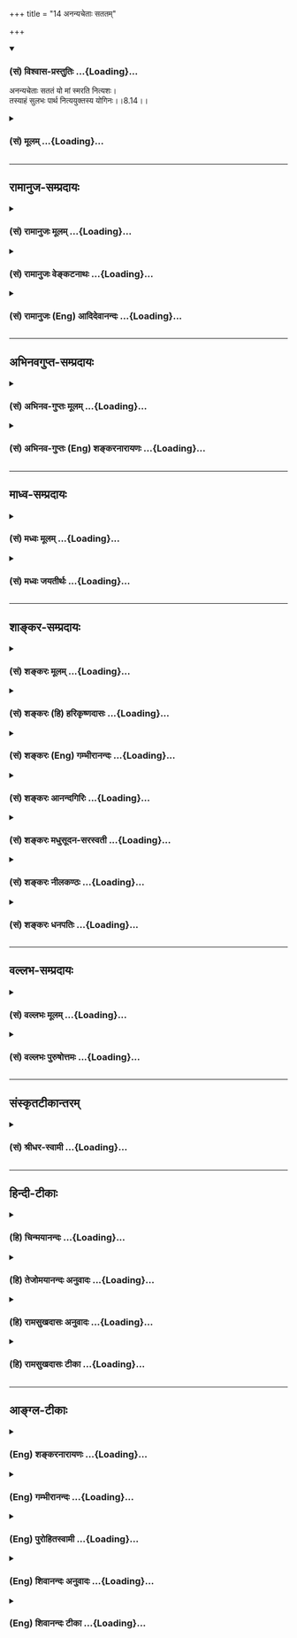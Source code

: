 +++
title = "14 अनन्यचेताः सततम्"

+++
<div class="js_include" newlevelforh1="3" title="(सं) विश्वास-प्रस्तुतिः" unfilled url="/purANam/mahAbhAratam/06-bhIShma-parva/02-bhagavad-gItA-parva/saMskRtam/vishvAsa-prastutiH/08_axara-para-brahma-yo/14_ananyachetAH_sata.md">
<details open><summary><h3>(सं) विश्वास-प्रस्तुतिः ...{Loading}...</h3></summary>

अनन्यचेताः सततं यो मां स्मरति नित्यशः।  
तस्याहं सुलभः पार्थ नित्ययुक्तस्य योगिनः।।8.14।।
</details>
</div>
<div class="js_include collapsed" newlevelforh1="3" title="(सं) मूलम्" unfilled url="/purANam/mahAbhAratam/06-bhIShma-parva/02-bhagavad-gItA-parva/saMskRtam/mUlam/08_axara-para-brahma-yo/14_ananyachetAH_sata.md">
<details><summary><h3>(सं) मूलम् ...{Loading}...</h3></summary>

अनन्यचेताः सततं यो मां स्मरति नित्यशः।  
तस्याहं सुलभः पार्थ नित्ययुक्तस्य योगिनः।।8.14।।
</details>
</div>


_________________
## रामानुज-सम्प्रदायः
<div class="js_include collapsed" newlevelforh1="3" title="(सं) रामानुजः मूलम्" unfilled url="/purANam/mahAbhAratam/06-bhIShma-parva/02-bhagavad-gItA-parva/saMskRtam/rAmAnujaH/mUlam/08_axara-para-brahma-yo/14_ananyachetAH_sata.md">
<details><summary><h3>(सं) रामानुजः मूलम् ...{Loading}...</h3></summary>

।।8.14।।**नित्यशो माम्** उद्योगप्रभृति **सततं** सर्वकालम् **अनन्यचेताः
यः स्मरति** अत्यर्थं मत्प्रियत्वेन मत्स्मृत्या विना आत्मधारणम् अलभमानो
निरतिशयप्रियां स्मृतिं यः करोति **तस्य नित्ययुक्तस्य** नित्ययोगं
काङ्क्षमाणस्य योगिनः **अहं सुलभः** अहम् एव प्राप्यः न मद्भाव
ऐश्वर्यादिकः।  
  
सुप्रापश्च तद्वियोगम् असहमानः अहम् एव तं वृणे
मत्प्राप्त्यनुगुणोपासनविपाकं तद्विरोधिनिरसनम् अत्यर्थं मत्प्रियत्वादिकं
च अहम् एव ददामि इत्यर्थः। यमेवैष वृणुते तेन लभ्यः (मु0 3।2।3) इति हि
श्रूयते वक्ष्यते च। तेषां सततयुक्तानां भजतां प्रीतिपूर्वकम्। ददामि
बुद्धियोगं तं येन मामुपयान्ति ते।। तेषामेवानुकम्पार्थमहमज्ञानजं तमः।
नाशयाम्यात्मभावस्थो ज्ञानदीपेन भास्वता।। (गीता 10।1011) इति। अतः परम्
अध्यायशेषेण ज्ञानिनः कैवल्यार्थिनश्च अपुनरावृत्तिम् ऐश्वर्यार्थिनः
पुनरावृत्तिं च आह --

</details>
</div>
<div class="js_include collapsed" newlevelforh1="3" title="(सं) रामानुजः वेङ्कटनाथः" unfilled url="/purANam/mahAbhAratam/06-bhIShma-parva/02-bhagavad-gItA-parva/saMskRtam/rAmAnujaH/venkaTanAthaH/08_axara-para-brahma-yo/14_ananyachetAH_sata.md">
<details><summary><h3>(सं) रामानुजः वेङ्कटनाथः ...{Loading}...</h3></summary>

  
  
।।8.14।। सङ्गत्यर्थमनुवदति -- एवमिति।
अध्यायारम्भगतप्रश्नोत्तरयोस्तत्प्रसञ्जके पूर्वाध्यायान्ते चायं क्रमो न
विवक्षितः अधियज्ञान्तिमप्रत्यययोः साधारण्येन प्रतिपादने तात्पर्यात्। इह
तु प्रतिनियतार्थोपदेशरूपत्वादुत्तरोत्तरं
उत्कृष्टताप्रदर्शनायैश्वर्याक्षरयाथात्म्यं भगवच्चरणार्थिनः
क्रमेणोक्तमिति भावः। अत्र चएवम् इति निर्देशात्स्वप्राष्यानुगुणं इति
निर्देशाच्च प्रकरणस्याधिकारित्रयविषयत्वव्यवस्थापकहेतवः प्रदर्शिताः।
तथाहि -- एवमत्र कश्चिच्छङ्क्येत -- ननुते ब्रह्म तद्विदुः \[7।29\]किं
तद्ब्रह्म \[8।1\]अक्षरं ब्रह्म परमम् \[8।3\] इति ब्रह्मशब्दस्य
साक्षाद्ब्रह्मविषयत्वे को बाधः तस्यैव च सर्वात्मत्वादध्यात्मशब्देनापि
तद्गतं सर्वं ग्रहीतुमुचितम्भूतभावोद्भवकरो विसर्गः \[8।3\] इत्यपि
जगत्सृष्टिग्रहणं युक्तं देवतोद्देशेन द्रव्यत्यागो वा स चात्र
निवृत्तिलक्षणो यज्ञःअधिभूतं क्षरो भावः \[8।4\] इति च अधिभवतीति
व्युत्पत्तेः प्राणिजातम्। पुरुषश्च अधिदैवतमिति परब्रह्मावस्थाविशेषः
समष्टिपुरुषादिर्वा अधियज्ञः सर्वयज्ञाभिमानिनी विष्ण्वाख्या देवतायज्ञो वै
विष्णुः \[श.ब्रा.1।3।1\] इति श्रुतेःअन्तकाले च \[8।5\] इत्यादि
श्लोकत्रयमपि मुमुक्षोरेवान्तिमप्रत्ययमधिकृत्योक्तम्
प्रश्नप्रतिवचनश्लोकानां पूर्वाध्याये
प्रस्तुताधिकारित्रयज्ञातव्योपादेयपरत्वेऽप्युपरितनाःश्लोकाः प्रधानतया
सुदुर्लभत्वेन निर्दिष्टज्ञानिपरा युक्ताः अन्यथामामेव स्मरन्
\[8।5\]मामेवैष्यसि \[8।7\] इत्यादेर्बाधात् अत एवप्रयाणकाले च कथम्
\[8।2\]अन्तकाले च माम् \[8।5\] इति श्लोकयोरधिकारित्रयपरत्वेऽपि
तद्विवरणेऽत्र तदैकार्थ्यं ग्राह्यमित्यपि निरस्तम्। तत्रापि
चाधिकारित्रयपरत्वं न प्रतीयते नचैश्वर्यार्थिनः
परमपुरुषविषयान्तिमप्रत्ययसापेक्षतायां प्रमाणं पश्यामः एवमुत्तरेष्वपि
श्लोकेष्वेक एवाधिकारी तद्वेद्यं चैकमेव पुनः पुनरनूद्य विशेषतो
विशदीक्रियते नच पुनरुक्तिदोषः अभ्यासस्य
ज्ञानिप्राधान्यलिङ्गत्वात्संसिद्धिं परमां गताः \[8।15\]स याति परमां गतिं
\[8।13\]तमाहुः परमां गतिम् \[8।21\] इत्यमीषामैकार्थ्यं च प्रतीतं
त्वपरित्याज्यम् न च परमगन्तव्यातिरिक्ता परमसंसिद्धिः। तमाहुः परमां गतिम्
\[8।21\] इति परोक्षनिर्देशश्चपुरुषः स परः पार्थ \[8।22\]
इतिवत्स्यात्परमं पुरुषं दिव्यं \[8।8\]स तं परं पुरुषमुपैति दिव्यं
\[8।10\]पुरुषः स परः पार्थ भक्त्या लभ्यस्त्वनन्यया \[8।22\] इत्यमीषां
भिन्नार्थत्वकल्पनं चायुक्तम् परैरपि च सर्वैः प्रायश एवमैककण्ठ्येन
व्याख्यातम् -- इति। अत्रैवं परिहारक्रमः -- अधियज्ञोऽहमेव इतिवत्अहमेव
ब्रह्म इत्यनुक्तेरध्यात्मादिवदत्र ब्रह्मशब्दार्थस्याप्यर्थान्तरत्वं
तावत्प्रतीतम् नच ब्रह्मशब्दादक्षरशब्दस्य परमात्मनि रूढ्यतिशयः येन
ततस्तद्व्याख्यानं स्यात्। एवं सततयुक्ता ये भक्तास्त्वां पर्युपासते। ये
चाप्यक्षरमव्यक्तम् \[12।1\] इत्यादिषु च
परमात्मनोऽन्यदेवोपास्यत्वमक्षरशब्देन प्रतीयतेद्वे रूपे ब्रह्मणस्तस्य
मूर्तं चामूर्तमेव च। क्षराक्षरस्वरूपे ते सर्वभूतेषु च स्थिते।। अक्षरं
तत्परं ब्रह्म क्षरं सर्वमिदं जगत् \[वि.पु.1।22।5556\] इत्यादिषु
चाक्षरपरब्रह्मशब्दौ परिशुद्धात्मविषयौ शारीरकभाष्ये समर्थितौ अतोऽत्रकिं
तद्ब्रह्म \[8।1\] इत्युक्तेऽहमेव
ब्रह्मेत्यव्याख्यानात्स्वेतरविषयब्रह्मशब्दः
परमशब्दविशेषिताक्षरशब्दानुगुण्याच्च
प्रकृतेरीश्वराच्चान्यस्मिन्परिशुद्धात्मन्युपचाराद्वर्तते
पश्चाच्चायमेवअव्यक्तोऽक्षर इत्युक्तः \[8।21\] इति वक्ष्यते न चासौ श्लोकः
परमात्मपर इति शङ्कनीयम्ये चाप्यक्षरमव्यक्तं \[12।1\]ये
त्वक्षरमनिर्देश्यं \[12।3\]क्षरश्चाक्षर एव च \[15।16\]
इत्यादिष्विवात्रापि अक्षरशब्दस्य भगवद्व्यतिरिक्तविषयत्वप्रतीतेः
संसिद्धिशब्दश्च परमगतिशब्दनिर्दिष्टप्राप्यविलक्षणां समीचीनां सिद्धिं
स्वरसत उपसर्गशक्त्या व्यनक्ति अतएव स्वभावादिशब्दा
अधिकारित्रयज्ञातव्योपादेयवस्तुविशेषपरा उक्ताः। एवं स्ववाक्य पर्यालोचनया
पूर्वाध्यायप्रकृतपरामर्शेन च प्रश्नप्रतिवचनवाक्यानामधिकारित्रयविषयत्वे
सिद्धे तदनन्तराणामपि ग्रन्थानां यथासम्भवं सर्वविषयत्वं युक्तम्।
प्रक्रान्ते चाधिकारित्रये यद्वृत्तत्रयेणानूद्यमाने
कैवल्यभगवत्प्राप्तिकामयोरनन्तरं स्पष्टमभिधानात्अभ्यास\[8।8\] इत्यादिकं
परिशेषादैश्वर्यार्थिविषयम् यच्चैश्वर्यार्थिनां
परमपुरुषविषयान्तिमप्रत्ययसापेक्षतायां प्रमाणं नास्तीति तदपि न
श्रीमद्भागवते पुराणे ध्रुवचरिते तद्दृष्टेः -- भक्तिं हरौ भगवति प्रवहन्
इत्यादिना। अतो यथोक्त एवार्थः। यद्यपि ब्रह्मपुरुषपरगत्यादिशब्दैरिह
सर्वत्र परमात्मभजनतत्प्राप्त्यादिरेव प्रतीयते तथापि
तावतैवाधिकारिविषयत्वं वक्तुं न युज्यते पूर्वत्र प्रयाणकाले भ्रूमध्ये
प्राणावेशस्य तत्रैव परमात्मध्यानस्य च विहितत्वात् अनन्तरं च हृदि
ध्यानस्य मूर्ध्नि प्राणावेशस्य च तत्काल एव विधानात् तदिदं द्वयं
परस्परविरुद्धं किं कालभेदाद्व्यवस्थाप्येताधिकारिभेदाद्वा तत्र न
तावत्कालभेदः श्रुतः प्रत्युत कालैक्यमेव श्रूयते अतः
परिशेषात्सिद्धोऽधिकारिभेदः। किञ्च शतं चैका च \[छां.उ.8।6।6\]
इत्यादिभिर्मूर्धन्यनाड्या निष्क्रमणं मोक्षहेतुः अन्याभिर्निष्क्रमणं
फलान्तरहेतुरित्यवगते प्रयाणकाले भ्रूमध्ये मूर्ध्नि च
प्राणावेशस्योत्क्रमणशेषतया तत्तद्देशगतनाड्योत्क्रमणे प्रतीते
सिद्धस्तदधिकारिभेदः। पूर्वत्र चाध्यायेचतुर्विधा भजन्ते माम् \[7।16\]
इत्यादावयमधिकारिभेदः प्रस्तुतः तदन्ते चजरामरणमोक्षाय
\[7।29\]साधिभूताधिदैवं माम् \[7।30\] इति
श्लोकयोर्यच्छब्दावृत्त्याधिकारिभेदप्रतीतिर्भाष्ये प्रतिपादिता सा
चात्रापि स्फुटाअणोरणीयांसमनुस्मरेद्यः \[8।9\]यः प्रयाति त्यजन् देहं
\[8।13\]यो मां स्मरति नित्यशः इति। एतदखिलमभिप्रेत्योक्तंएवमैश्वर्यार्थिन
इत्यादि।  
  
उक्तश्चास्याधिकारीअनन्यचेताः इत्युच्यत इति परोक्तं निराकुर्वन्अनन्यचेताः
इति श्लोकस्यार्थमाह -- अथेति। नित्यशः
इत्यनेनात्मानुभवादिफलान्तरव्यवधाननैरपेक्ष्यं विवक्षितमित्याह --
उद्योगप्रभृतीति। अन्यथासततम् इत्यनेन पुनरुक्तिः सङ्कोचक्लेशो वा
स्यादित्यभिप्रायेणाह -- सततं सर्वकालमिति। अनन्यचेतश्शब्देनाभिप्रेतं
स्मृतेर्भक्तिरूपापन्नत्वं दर्शयति -- अत्यर्थेति। अनन्यचेतस्त्वादेव च
स्मरणस्याच्छिद्रत्वम्। उत्कण्ठनेऽपि च स्मरतिः प्रयुज्यते -- भ्रातरौ
स्मरतां वीरौ \[वा.रा.2।13\] इत्यादिषु। नित्ययुक्तस्य योगिनः
इत्युक्तानुवादः फलस्याव्यवहितत्वद्योतनाय। अत्र अहंशब्देनेश्वरस्य
प्रत्यगर्थोऽभिप्रेतः। तेन तद्विशेषणभूताक्षरादिफलप्राप्तिव्यवच्छेदो
विवक्षित इत्यभिप्रायेणाह -- अहमेवेति। तदेव विवृणोति -- न मद्भाव इति।
भगवत्प्राप्तेः फलान्तरेभ्योऽतिशयितफलत्वात्तत्प्राप्तौ
प्रयासातिरेकसम्भावनाव्यवच्छेदाय सुलभपदमित्यभिप्रायेणाह -- सुप्रापश्चेति।
अकृच्छ्रेण प्राप्य इत्यर्थः। ईषद्दुस्सुषु कृच्छ्राकृच्छ्रार्थेषु खल्
\[अष्टा.3।3।126\] इत्यनुशिष्यते। आश्रितवत्सलस्येश्वरस्य सौलभ्यं
रागप्राप्तमित्याह -- तद्वियोगमिति। उक्तस्यातिवादमात्रत्वशङ्काव्युदासाय
श्रुतिमूलतामाह -- यमेवेति। अत्र वरणशब्देन किमुच्यते न
तावच्छेषत्वशरीरत्वाद्याकारेण स्वीकारः तस्य नित्यसिद्धत्वात् न च
तद्विपरीतः विरुद्धत्वादेव नच प्राप्तिप्रदानंतेन लभ्यः इत्यनेन
पौनरुक्त्यप्रसङ्गात् नचान्योऽत्र प्रकारः असम्भवादित्यत्राह --
मत्प्राप्त्यनुगुणेति। विपाकोऽत्र
ध्रुवानुस्मृतिरूपत्वदर्शनसमानाधिकारत्वादिरूपः। तद्विरोधिनो
दुष्कृतरजस्तमोरागद्वेषमोहादयः। अत्यर्थमत्प्रियत्वं निरतिशयभक्तित्वम्।
आदिशब्देन परमपदपर्यन्तासत्तिपर्यन्तं यन्मध्येऽपेक्षितं तत्सर्वं
विवक्षितम्। अहमेवेति परमकारुणिकस्य ममैवायं भर इत्यभिप्रायः। तस्याहं सुलभः
इत्यादेरुक्तार्थपरत्वस्थिरीकरणायास्यैवार्थस्य वक्ष्यमाणं
विस्तरगुदाहृतश्रुत्युपबृंहणरूपं दर्शयति -- वक्ष्यते चेति। ,

</details>
</div>
<div class="js_include collapsed" newlevelforh1="3" title="(सं) रामानुजः (Eng) आदिदेवानन्दः" unfilled url="/purANam/mahAbhAratam/06-bhIShma-parva/02-bhagavad-gItA-parva/saMskRtam/rAmAnujaH/english/AdidevAnandaH/08_axara-para-brahma-yo/14_ananyachetAH_sata.md">
<details><summary><h3>(सं) रामानुजः (Eng) आदिदेवानन्दः ...{Loading}...</h3></summary>

8.14 I am easy to access to that Yogin who is 'ever integrated with Me,'
i.e., who wants constant contact with Me, who recollects Me; and whose
mind is not in 'anything else without break' (Nityasah), i.e., at the
time of meditation and also during all other times (Satatam). As I am
exceedingly dear to him, he is unable to sustain himself without
remembering Me and cherishing My memory which is incomparably dear to
him. I am the only object he wants to attain and not any mode of My
being like sovereignty, etc. I Myself grant him the capacity to attain
full maturity in devotional practice necessary for attaining Me -
namely, the annulment of all obstacles and the establishment of the
state of mind that renders Me exceedingly dear to oneself. The Sruti
also says: 'He whom this (Self) chooses, by him He can be obtained'
(Mun. U., 3.2.3 and Ka. U., 2.22). And Sri Krsna Himself will teach: "To
those, ceaselessly united, who worship Me, I bestow that discernment by
which they come to Me. Out of mercy for them, I, abiding in their heart,
dispel the darkness born of ignorance, by the brilliant lamp of
knowledge" (10.10;11). In the remaining part of this chapter, He teaches
that the Jnanis and the aspirants after Kaivalya do not deturn, and that
the seekers after power and prosperity return.

</details>
</div>


_________________
## अभिनवगुप्त-सम्प्रदायः
<div class="js_include collapsed" newlevelforh1="3" title="(सं) अभिनव-गुप्तः मूलम्" unfilled url="/purANam/mahAbhAratam/06-bhIShma-parva/02-bhagavad-gItA-parva/saMskRtam/abhinava-guptaH/mUlam/08_axara-para-brahma-yo/14_ananyachetAH_sata.md">
<details><summary><h3>(सं) अभिनव-गुप्तः मूलम् ...{Loading}...</h3></summary>

।।8.12 -- 8.14।। सर्वद्वाराणीत्यादि योगिन इत्यन्तम्। द्वाराणि
इन्द्रियाणि। हृदि इति -- अनेन विषयसंगाभाव उच्यते न तु
विष्ठास्थानाधिष्ठानम्। आत्मनः प्राणम् आत्मसारथिम् इच्छाशक्त्यात्मनि
मूर्ध्नि सकलतत्त्वातीते धारयन् इति कायनियमः। ओमिति जपन् इति वाङ्नियमः।
मामनुस्मरन्निति चेतसोऽनन्यगामिता +++(S चेतसाऽनन्यगामिता)+++। यः प्रयादि --
दिनाद्दिनम् +++(N दिनंदिनं)+++ अपुनरावृत्तये गच्छति। तथा च देहं त्यजन् कथं मे
+++(SN omit मे)+++ पुनरिदं सकलापत्स्थानं शरीरं मा भूयात् इत्येवं यो
मामनन्यचेताः स्मरति सततमेव याति जानाति +++(S omits जानाति)+++ स मद्भावम्
मत्स्वरूपम्। न +++(N नन्वत्र)+++ मुनेः परब्रह्माद्वैतपदोपक्षेपविरोधी
उत्क्रान्तौ ( तत् क्रान्तौ K [n] विरोधीति उत्क्रान्तौ भरः) भरः।
तथाचोक्तम् -- व्यापिन्यां शिवसत्तायाम् उत्क्रान्तिर्नाम निष्फला।  
  
अव्यापिनि शिवे नाम नोत्क्रान्तिः शिवदायिनी।। इति।। यदि वा सतताभ्यासोऽपि
यैर्न कृतः तथापि कुतश्चित् स्वतन्त्रेश्वरेच्छादेर्निमित्तादन्त्ये +++(S
omits स्वतन्त्र -- )+++ एव क्षणे यदा तादृग्भावो जायते तदा
अयमुत्क्रान्तिलक्षण उपायः संस्कारान्तरप्रतिबन्धक उक्तः। अत एव,यदक्षरं
वेदविदो वदन्ति इत्यादिना अभिधास्ये इत्यन्तेन प्रतिज्ञा कृता
क्षणमात्रस्यापि भगवदनुचिन्तनस्य,+++(S चिन्तनमयस्य)+++
सकलसंस्कारविध्वंसनलक्षणाम् अद्भुतवृत्तिं प्रतिपादयितुम्।
यदाहुराचार्यवर्याः,+++(S omits यदाहु -- इति)+++ -- निमेषमपि यद्येकं क्षीणदोषे
करिष्यसि।  
  
पदं चित्ते तदा शंभो किं न संपादयिष्यसि।।  
  
(स्तवचिन्तामणिः श्लो 114) इति। अत एव प्रयाणकाले स्मरणेन विना खण्डना \[
दृष्टा \] इति येषां शङ्का तान् वीतशङ्कान् कर्तुमुक्तम्,अनन्यचेताः सततम्
इति अन्यत्र फलादौ साध्ये यस्य न चेत इत्यर्थः। तस्याहं सुलभ इति। तस्य,+++(S
omit तस्य)+++ न किंचित् प्रयाणकालौचित्यपर्येषाम् तीर्थसेवा उत्तरायणम्
आयतनसंश्रयः  
  
+++(N आवर्तनसंश्रयः)+++ सत्त्वविशुद्धिः +++(SK -- विवृद्धिः)+++ सचिन्तकत्वम् +++(N
सचित्तकत्वम्)+++ विषुवदादिपुण्यकालः दिनम् अकृत्रिमपवित्रभूपरिग्रहः
स्नेहमलविहीनदेहता शुद्धवस्त्रादिपरिग्रहः +++(SN omit परि -- )+++
इत्यादिक्लेशोभ्यर्थनीय इत्यर्थः यत्प्रागुक्तम् -- तीर्थ श्वपचगृहे वा
इत्यादि।

</details>
</div>
<div class="js_include collapsed" newlevelforh1="3" title="(सं) अभिनव-गुप्तः (Eng) शङ्करनारायणः" unfilled url="/purANam/mahAbhAratam/06-bhIShma-parva/02-bhagavad-gItA-parva/saMskRtam/abhinava-guptaH/english/shankaranArAyaNaH/08_axara-para-brahma-yo/14_ananyachetAH_sata.md">
<details><summary><h3>(सं) अभिनव-गुप्तः (Eng) शङ्करनारायणः ...{Loading}...</h3></summary>

8.12-14 Sarvadvarani etc., upto Yoginah. The gates : the sense organs,
like the eyes and not the place of excrement etc. Restraining the mind
in the heart : By this, only the absence of attachment towards the
objects, and not any seat, is stated. One's own Prana : the driver of
one's own Self (the vital air). So, the meaning is 'Fixing this Prana in
the head i.e., the very Self with the Power-of-Will, lying beyond all
categories. Thus the controlling of body \[has been prescribed\].
Reciting Om : This denotes the act of controlling the sense of speech.
Meditating on Me : It signifies the non-wandering of the mind over other
objects. Whosoever travels well : Whosoever travels day after day not to
return back (i.e., for final emancipation). Therefore casting away the
body i.e., longing 'How to avoid taking once again the body, a
repository of all troubles', whosoever remembers Me always with his
mind, that thinks nothingelse-he reaches Me i.e., he realises My state.
Really the Sage (Vyasa) does not favour \[the idea of\] upward flight
\[of the Soul from the body\] that may go against the pronounced
intention of \[attaining\] total identity with the Absolute Brahman that
admits no duality. Therefore it has been said : 'If the Siva-existence
(the Absolute State) is Omnipresent, then the upward flight serves no
purpose indeed. On the othe hand, if Siva (the Absolute) is not
Omnipresent then the upward flight cannot yield Siva (the Auspicious
one, the Absolute)'. Alternately \[the Gita passage may be interpreted
as :\] If some persons have not undergone the process of constant
practice, yet at the time of death there arises \[in them\] - due to
some undefinable reason, like the Free Will of the Lord and the like-a
condition, similar to the one mentioned above, then \[in the case of
those persons\] this condition itself - characterised as 'the flight
from the body' (getting oneself disassociated from the body) - is stated
\[by the Sage\] as a means obstructing all the other potential mental
impressions. That is why in the passage starting 'That unchanging one
which the Veda-knowers speek of' and ending 'I shall tell you that',
\[the Sage\] has made a solemn declaration in order to explain the
astonishing nature of the reflection on the Bhagavat - even though it
lasts only a moment - marked by the destruction of all the \[other\]
potential mental impressions. Hence the great teachers also say : 'O
Sambhu ! If You could set Your foot, atleast for the duration of a
single winking of the eye, in \[my\] blemishless mind, what else would
You not accomplish \[for me\]'. That is why, with a view to satisfy
those who raise the estion 'But the breaking \[of body of the wise\] has
been found without remembrance \[of the Lord\] at the time of
departure', here it is said 'He who \[remembers Me\] constantly with the
mind, not attached to any other thing.' The meaning of it is : 'He whose
mind is not attached to any other result to be achieved.' For him I am
easy to attain : For him there is no need to undertake the trouble of
searching for a suitable time for departure; making pilgrimage to sacred
places; \[waiting for\] the time of the summer solastice; taking shelter
in the temples; augmenting the \[Strand\] Sattva; remaining absorbed in
the thought \[of the Lord\]; \[expecting\] the auspicious moment of
einox and of the day \[time\]; selecting a locality that is naturally
pure; having body free from dirt of attachment (or unguent); wearing
clean cloth; and similar other ones. Hence it has been stated earlier
\[under VIII, 5-7 above\] 'Either in a sacred place or in the house of a
dog-cooker' etc. But it has been declared that 'He attains My State.'
Will there he rirth for him even after attaining that State ;
Considering this doubt \[the Lord\] says :

</details>
</div>


_________________
## माध्व-सम्प्रदायः
<div class="js_include collapsed" newlevelforh1="3" title="(सं) मध्वः मूलम्" unfilled url="/purANam/mahAbhAratam/06-bhIShma-parva/02-bhagavad-gItA-parva/saMskRtam/madhvaH/mUlam/08_axara-para-brahma-yo/14_ananyachetAH_sata.md">
<details><summary><h3>(सं) मध्वः मूलम् ...{Loading}...</h3></summary>

।।8.14।। नित्ययुक्तस्य नित्योपायवतः। योगिनः परिपूर्णयोगस्य।

</details>
</div>
<div class="js_include collapsed" newlevelforh1="3" title="(सं) मध्वः जयतीर्थः" unfilled url="/purANam/mahAbhAratam/06-bhIShma-parva/02-bhagavad-gItA-parva/saMskRtam/madhvaH/jayatIrthaH/08_axara-para-brahma-yo/14_ananyachetAH_sata.md">
<details><summary><h3>(सं) मध्वः जयतीर्थः ...{Loading}...</h3></summary>

।।8.14।। नित्ययुक्तस्य योगिन इत्येतयोरेकार्थतानिरासार्थमाह --
**नित्ये**ति। नित्योपायवत्त्वेन सम्पूर्णयोगस्येत्यर्थः।

</details>
</div>


_________________
## शाङ्कर-सम्प्रदायः
<div class="js_include collapsed" newlevelforh1="3" title="(सं) शङ्करः मूलम्" unfilled url="/purANam/mahAbhAratam/06-bhIShma-parva/02-bhagavad-gItA-parva/saMskRtam/shankaraH/mUlam/08_axara-para-brahma-yo/14_ananyachetAH_sata.md">
<details><summary><h3>(सं) शङ्करः मूलम् ...{Loading}...</h3></summary>

।।8.14।। --,**अनन्यचेताः** न अन्यविषये चेतः यस्य सोऽयम् अनन्यचेताः योगी
**सततं** सर्वदा **यः मां** परमेश्वरं **स्मरति नित्यशः।** सततम् इति
नैरन्तर्यम् उच्यते नित्यशः इति दीर्घकालत्वम् उच्यते। न षण्मासं संवत्सरं
वा किं तर्हि यावज्जीवं नैरन्तर्येण यः मां स्मरतीत्यर्थः। **तस्य** योगिनः
**अहं सुलभः** सुखेन लभ्यः हे **पार्थ नित्ययुक्तस्य** सदा समाहितचित्तस्य
**योगिनः।** यतः एवम् अतः अनन्यचेताः सन् मयि सदा समाहितः भवेत्।। तव
सौलभ्येन किं स्यात् इत्युच्यते श्रृणु तत् मम सौलभ्येन यत् भवति --,

</details>
</div>
<div class="js_include collapsed" newlevelforh1="3" title="(सं) शङ्करः (हि) हरिकृष्णदासः" unfilled url="/purANam/mahAbhAratam/06-bhIShma-parva/02-bhagavad-gItA-parva/saMskRtam/shankaraH/hindI/harikRShNadAsaH/08_axara-para-brahma-yo/14_ananyachetAH_sata.md">
<details><summary><h3>(सं) शङ्करः (हि) हरिकृष्णदासः ...{Loading}...</h3></summary>

।।8.14।। तथा --, अनन्यचित्तवाला अर्थात् जिसका चित्त अन्य किसी भी विषयका
चिन्तन नहीं करता ऐसा जो योगी सर्वदा निरन्तर प्रतिदिन मुझ परमेश्वरका
स्मरण किया करता है। यहाँ सततम् इस शब्दसे निरन्तरताका कथन है और नित्यशः
इस शब्दसे दीर्घकालका कथन है अतः यह समझना चाहिये कि छः महीने या एक वर्ष
ही नहीं किंतु जीवनपर्यन्त जो निरन्तर मेरा स्मरण करता है। हे पार्थ उस
नित्यसमाधिस्थ योगीके लिये मैं सुलभ हूँ। अर्थात् उसको मैं अनायास प्राप्त
हो जाता हूँ। जब कि यह बात है इसलिये ( मनुष्यको ) अनन्य चित्तवाला होकर
सदा ही मुझमें समाहितचित्त रहना चाहिये।

</details>
</div>
<div class="js_include collapsed" newlevelforh1="3" title="(सं) शङ्करः (Eng) गम्भीरानन्दः" unfilled url="/purANam/mahAbhAratam/06-bhIShma-parva/02-bhagavad-gItA-parva/saMskRtam/shankaraH/english/gambhIrAnandaH/08_axara-para-brahma-yo/14_ananyachetAH_sata.md">
<details><summary><h3>(सं) शङ्करः (Eng) गम्भीरानन्दः ...{Loading}...</h3></summary>

8.14 Partha, O son of Prtha, tasya yoginah, to that yogi;
nitya-yuktasya, of constant concentration, who is ever absorbed (in
God); and ananya-cetah, of single-minded attention, a yogi whose mind is
not drawn to any other object; yah, who; smarati, remembers; mam, Me,
the supreme God; satatam, uninteruptedly; and nityasah, for long-. By
satatam, uninterrupteldy, is meant 'without any break'. By niryasah, is
meant along duration. Not six months, nor even a year! What then; The
meaning is: He who remembers Me for his whole life, continuously. To
that yogi aham, I; am sulabhah, easy of attainment. Since this is so,
therefore one should remain ever absorbed in Me, with mind given to
nothing else. 'What follows from Your being easy of attainment;' This is
being answered: 'Hear what follows from My being easy of attainment.'

</details>
</div>
<div class="js_include collapsed" newlevelforh1="3" title="(सं) शङ्करः आनन्दगिरिः" unfilled url="/purANam/mahAbhAratam/06-bhIShma-parva/02-bhagavad-gItA-parva/saMskRtam/shankaraH/AnandagiriH/08_axara-para-brahma-yo/14_ananyachetAH_sata.md">
<details><summary><h3>(सं) शङ्करः आनन्दगिरिः ...{Loading}...</h3></summary>

।।8.14।। ननु वायुनिरोधविधुराणामुदीरितया रीत्या
स्वेच्छाप्रयुक्तोत्क्रमणासंभवाद्दुर्लभा परमा गतिरापतेदिति तत्राह --
**किञ्चेति।** इतश्च भगवदनुस्मरणे प्रयतितव्यमित्यर्थः। सततं नित्यश इति
विशेषणयोरपुनरुक्तत्वमाह -- **सततमित्यादिना।** उक्तमेवापौनरुक्त्यं
व्यक्तीकरोति -- **नेत्यादिना।** जितासुरिच्छया देहं त्यजति तदितरस्तु
कर्मक्षयेणैवेति विशेषं विवक्षयन्नाह -- **यत इति।** अनन्यचेतसं
समाहितचेतसं प्रतीश्वरस्य सौलभ्यमेवमित्युच्यते।

</details>
</div>
<div class="js_include collapsed" newlevelforh1="3" title="(सं) शङ्करः मधुसूदन-सरस्वती" unfilled url="/purANam/mahAbhAratam/06-bhIShma-parva/02-bhagavad-gItA-parva/saMskRtam/shankaraH/madhusUdana-sarasvatI/08_axara-para-brahma-yo/14_ananyachetAH_sata.md">
<details><summary><h3>(सं) शङ्करः मधुसूदन-सरस्वती ...{Loading}...</h3></summary>

।।8.14।। य एवं वायुनिरोधवैधुर्येण भ्रुवोर्मध्ये प्राणमावेश्य मूर्धन्यया
नाड्या देहं त्यक्तुं स्वेच्छया न शक्नोति किंतु कर्मक्षयेणैव परवशो देहं
त्यजति तस्य किं स्यादिति तदाह -- न विद्यते मदन्यविषये चेतो यस्य
सोऽनन्यचेताः सततं निरन्तरं नित्यशो,यावज्जीवं यो मां स्मरति तस्य स्ववशतया
परवशतया वा देहं त्यजतोऽपि नित्ययुक्तस्य सततसमाहितचित्तस्य योगिनः सुलभः
सुखेन लभ्योऽहं परमेश्वरः इतरेषामतिदुर्लभोऽपि हे पार्थ तवाहमतिसुलभो मा
भैषीरित्यभिप्रायः। अत्र तस्येति षष्ठी शेषे संबन्धसामान्ये कर्तरिन लोका
-- इत्यादिना निषेधात्। अत्र चानन्यचेतस्त्वेन सत्कारोऽत्यादरः सततमिति
नैरन्तर्यं नित्यश इति दीर्घकालत्वं स्मरणस्योक्तम्। तेनस तु
दीर्घकालनैरन्तर्यसत्कारासेवितो दृढभूमिः इति पातञ्जलं मतमनुसृतं भवति।
तत्र स इत्यभ्यास उक्तोऽपि स्मरणपर्यवसायी। तेन यावज्जीवं प्रतिक्षणं
विक्षेपान्तरशून्यतया भगवदनुचिन्तनमेव परमगतिहेतुर्मूर्धन्यया नाड्या तु
स्वेच्छया प्राणोत्क्रमणं भवतु न वेति नातीवाग्रहः।

</details>
</div>
<div class="js_include collapsed" newlevelforh1="3" title="(सं) शङ्करः नीलकण्ठः" unfilled url="/purANam/mahAbhAratam/06-bhIShma-parva/02-bhagavad-gItA-parva/saMskRtam/shankaraH/nIlakaNThaH/08_axara-para-brahma-yo/14_ananyachetAH_sata.md">
<details><summary><h3>(सं) शङ्करः नीलकण्ठः ...{Loading}...</h3></summary>

।।8.14।। इयं मतिरतीव दुर्लभेति मामंस्था इत्याह -- **अनन्येति।** नास्ति
अन्यत्र चेतो यस्यासौ अनन्यचेता इत्यनेन स्मरणे आदर उच्यते। सततमिति
नैरन्तर्यम्। यो मां स्मरति नित्यश इति दीर्घकालत्वम्। यावज्जीवं
स्मरतीत्यर्थः। तस्याहं सुलभः पार्थ नित्ययुक्तस्य नित्ये योगिनामावश्यके
युक्ताहारविहारादौ यमनियमादौ च युक्तस्यावहितस्य योगिनः। योगमनुतिष्ठतः।

</details>
</div>
<div class="js_include collapsed" newlevelforh1="3" title="(सं) शङ्करः धनपतिः" unfilled url="/purANam/mahAbhAratam/06-bhIShma-parva/02-bhagavad-gItA-parva/saMskRtam/shankaraH/dhanapatiH/08_axara-para-brahma-yo/14_ananyachetAH_sata.md">
<details><summary><h3>(सं) शङ्करः धनपतिः ...{Loading}...</h3></summary>

।।8.14।। किंचान्तकाले मत्स्मरणं मत्प्राप्तिकरं न सर्वस्य सुलभं किंतु योगी
मां वासुदेवमनन्यचेता नान्यस्मिन्विषये चेतो,यस्य सः। अनेनात्यादार उक्तः
सततं सर्वदेति नैरन्तर्यमक्तं नित्यश इति दीर्घकालत्वम्। तथाचात्यादरेण
यावज्जीवं नतु षण्मासं वत्सरं वा नैरन्तर्येण यो मां परमेश्वरं स्मरति तस्य
योगिनो नित्ययुक्तस्य सदा समाहितचित्तस्याहं सुलभः सुखेनानायासेन
लभ्योऽन्तकालेऽनायासलब्धमत्स्मरणेनेति। यत एवमतोऽनन्येचेताः सन्मयि समाहितो
भवेदित्याशयः। पार्थेति संबोधयन् तव तूकतासाधनसौलभ्येन मत्प्राप्तिः सलभेति
सूचयति।

</details>
</div>


_________________
## वल्लभ-सम्प्रदायः
<div class="js_include collapsed" newlevelforh1="3" title="(सं) वल्लभः मूलम्" unfilled url="/purANam/mahAbhAratam/06-bhIShma-parva/02-bhagavad-gItA-parva/saMskRtam/vallabhaH/mUlam/08_axara-para-brahma-yo/14_ananyachetAH_sata.md">
<details><summary><h3>(सं) वल्लभः मूलम् ...{Loading}...</h3></summary>

।।8.14।। एवं परमात्मचिन्तकानां त्रिधा प्राप्तिमुक्त्वा स्वचिन्तकस्य
भक्तस्य स्वप्राप्तिमाह -- अनन्येति। नान्यस्मिन्पुत्रदारादिके (किन्तु
अक्षरादिके स्वरूपे) चेतो यस्य तथा मां भगवन्तं लीलापुरुषोत्तमं नित्यशः
स्मरति सततं तस्य नित्ययुक्तस्य मदनुरक्तस्य योगिनो मत्सम्बन्धतो वाऽहं
निरुपममहिमा वासुदेवः पुरुषोत्तमो भगवान्सुलभो़ऽस्मि।

</details>
</div>
<div class="js_include collapsed" newlevelforh1="3" title="(सं) वल्लभः पुरुषोत्तमः" unfilled url="/purANam/mahAbhAratam/06-bhIShma-parva/02-bhagavad-gItA-parva/saMskRtam/vallabhaH/puruShottamaH/08_axara-para-brahma-yo/14_ananyachetAH_sata.md">
<details><summary><h3>(सं) वल्लभः पुरुषोत्तमः ...{Loading}...</h3></summary>

  
  
।।8.14।। एवं योगयुक्तानां स्वांशाक्षरात्मकगतिस्वरूपमुक्त्वा भक्तियुक्तस्य
स्वप्राप्तिमाह -- अनन्य इति। सततं निरन्तरमव्यवच्छिन्नतया न
अन्यस्मिँल्लौकिकालौकिकविषये चेतो यस्य तादृशो यो मां नित्यशः
प्रत्यहं,स्मरति तस्य नित्ययुक्तस्य मम नित्यं सम्मतस्य योगिनः सकाशादहं
सुलभः सुखेन लभ्यः प्राप्यः। पार्थेति सम्बोधनेन यथा त्वन्मातृस्मरणबलेन तव
सुलभो जातस्तथेति व्यञ्जितम्।  
  

</details>
</div>


_________________
## संस्कृतटीकान्तरम्
<div class="js_include collapsed" newlevelforh1="3" title="(सं) श्रीधर-स्वामी" unfilled url="/purANam/mahAbhAratam/06-bhIShma-parva/02-bhagavad-gItA-parva/saMskRtam/shrIdhara-svAmI/08_axara-para-brahma-yo/14_ananyachetAH_sata.md">
<details><summary><h3>(सं) श्रीधर-स्वामी ...{Loading}...</h3></summary>

।।8.14।। एवं चान्तकाले धारणया मत्प्राप्तिर्नित्याभ्यासवशत एव भवति
नान्यस्येति पूर्वोक्तमेवानुस्मारयति **-- अनन्येति।**
नास्त्यन्यस्मिंश्चेतो यस्य तथाभूतः सन् यो मां सततं निरन्तरं नित्यशः
प्रतिदिनं स्मरति तस्य नित्ययुक्तस्य समाहितस्याहं सुखेन लभ्योऽस्मि
नान्यस्य।

</details>
</div>


_________________
## हिन्दी-टीकाः
<div class="js_include collapsed" newlevelforh1="3" title="(हि) चिन्मयानन्दः" unfilled url="/purANam/mahAbhAratam/06-bhIShma-parva/02-bhagavad-gItA-parva/hindI/chinmayAnandaH/08_axara-para-brahma-yo/14_ananyachetAH_sata.md">
<details><summary><h3>(हि) चिन्मयानन्दः ...{Loading}...</h3></summary>

।।8.14।। उस नित्ययुक्त योगी के लिए आत्मप्राप्ति सहज साध्य होती है जो मुझ
चैतन्यस्वरूप आत्मा का अनन्यभाव से नित्यप्रतिदिन स्मरण करता है। पूर्व
श्लोकों में कथित सिद्धान्त को ही यहाँ संक्षेप में किन्तु स्पष्ट एवं
प्रभावशाली भाषा में कहा गया है। प्रार्थना कोई कीटनाशक दवाई नहीं कि जिसका
यदकदा छिड़काव करना ही पर्याप्त है उसी प्रकार पूजागृह को स्नानगृह के समान
नहीं समझना चाहिये जिसमें हम अशुद्ध प्रवेश करते हैं और फिर स्वच्छ होकर
बाहर आते हैं यहाँ श्रीकष्ण अत्यन्त सावधानी से विशेष बल देकर आग्रह करते
हैं कि यह आत्मानुसंधान या ईश्वर स्मरण नित्य निरन्तर और अखण्ड होना
चाहिये। उपर्युक्त गुणों से सम्पन्न योगी को हे अर्जुन मैं सुलभ हूँ। भगवान्
का यह कथन विशेष महत्व एवं अभिप्राय रखता है क्योंकि इन गुणों के अभाव में
ध्यान में सफलता की आशा नहीं की जा सकती। आत्मप्राप्ति के लिए प्रयत्न क्यों
किया जाय इस पर कहते हैं --

</details>
</div>
<div class="js_include collapsed" newlevelforh1="3" title="(हि) तेजोमयानन्दः अनुवादः" unfilled url="/purANam/mahAbhAratam/06-bhIShma-parva/02-bhagavad-gItA-parva/hindI/tejomayAnandaH/anuvAdaH/08_axara-para-brahma-yo/14_ananyachetAH_sata.md">
<details><summary><h3>(हि) तेजोमयानन्दः अनुवादः ...{Loading}...</h3></summary>

।।8.14।। हे पार्थ ! जो अनन्यचित्त वाला पुरुष मेरा स्मरण करता है, उस
नित्ययुक्त योगी के लिए मैं सुलभ हूँ अर्थात् सहज ही प्राप्त हो जाता हूँ।।

</details>
</div>
<div class="js_include collapsed" newlevelforh1="3" title="(हि) रामसुखदासः अनुवादः" unfilled url="/purANam/mahAbhAratam/06-bhIShma-parva/02-bhagavad-gItA-parva/hindI/rAmasukhadAsaH/anuvAdaH/08_axara-para-brahma-yo/14_ananyachetAH_sata.md">
<details><summary><h3>(हि) रामसुखदासः अनुवादः ...{Loading}...</h3></summary>

।।8.14।। हे पृथानन्दन ! अनन्यचित्तवाला जो मनुष्य मेरा नित्य-निरन्तर स्मरण
करता है, उस नित्ययुक्त योगीके लिये मैं सुलभ हूँ अर्थात् उसको सुलभतासे
प्राप्त हो जाता हूँ।

</details>
</div>
<div class="js_include collapsed" newlevelforh1="3" title="(हि) रामसुखदासः टीका" unfilled url="/purANam/mahAbhAratam/06-bhIShma-parva/02-bhagavad-gItA-parva/hindI/rAmasukhadAsaH/TIkA/08_axara-para-brahma-yo/14_ananyachetAH_sata.md">
<details><summary><h3>(हि) रामसुखदासः टीका ...{Loading}...</h3></summary>

।।8.14।।***व्याख्या--***\[सातवें अध्यायके तीसवें श्लोकमें जो सगुण-साकार
परमात्माका वर्णन हुआ था, उसीको यहाँ चौदहवें, पंद्रहवें और सोलहवें
श्लोकमें विस्तारसे कहा गया है। \]

</details>
</div>


_________________
## आङ्ग्ल-टीकाः
<div class="js_include collapsed" newlevelforh1="3" title="(Eng) शङ्करनारायणः" unfilled url="/purANam/mahAbhAratam/06-bhIShma-parva/02-bhagavad-gItA-parva/english/shankaranArAyaNaH/08_axara-para-brahma-yo/14_ananyachetAH_sata.md">
<details><summary><h3>(Eng) शङ्करनारायणः ...{Loading}...</h3></summary>

8.14. And whosoever constantly bears Me in mind never attached to any
other object-for this Yogin, ever devout, I am easy to attain, O son of
Prtha !

</details>
</div>
<div class="js_include collapsed" newlevelforh1="3" title="(Eng) गम्भीरानन्दः" unfilled url="/purANam/mahAbhAratam/06-bhIShma-parva/02-bhagavad-gItA-parva/english/gambhIrAnandaH/08_axara-para-brahma-yo/14_ananyachetAH_sata.md">
<details><summary><h3>(Eng) गम्भीरानन्दः ...{Loading}...</h3></summary>

8.14 O son of Prtha, to that yogi of constant concentration and
single-minded attention, who remembers Me uninterruptedly and for long,
I am easy of attainment.

</details>
</div>
<div class="js_include collapsed" newlevelforh1="3" title="(Eng) पुरोहितस्वामी" unfilled url="/purANam/mahAbhAratam/06-bhIShma-parva/02-bhagavad-gItA-parva/english/purohitasvAmI/08_axara-para-brahma-yo/14_ananyachetAH_sata.md">
<details><summary><h3>(Eng) पुरोहितस्वामी ...{Loading}...</h3></summary>

8.14 To him who thinks constantly of Me, and of nothing else, to such an
ever-faithful devotee, O Arjuna, am I ever accessible.

</details>
</div>
<div class="js_include collapsed" newlevelforh1="3" title="(Eng) शिवानन्दः अनुवादः" unfilled url="/purANam/mahAbhAratam/06-bhIShma-parva/02-bhagavad-gItA-parva/english/shivAnandaH/anuvAdaH/08_axara-para-brahma-yo/14_ananyachetAH_sata.md">
<details><summary><h3>(Eng) शिवानन्दः अनुवादः ...{Loading}...</h3></summary>

8.14 I am easily attainable by that ever-steadfast Yogi who constantly
and daily remembers Me (for a long time), not thinking of anything else
(with a single mind or one-pointed mind), O Partha (Arjuna).

</details>
</div>
<div class="js_include collapsed" newlevelforh1="3" title="(Eng) शिवानन्दः टीका" unfilled url="/purANam/mahAbhAratam/06-bhIShma-parva/02-bhagavad-gItA-parva/english/shivAnandaH/TIkA/08_axara-para-brahma-yo/14_ananyachetAH_sata.md">
<details><summary><h3>(Eng) शिवानन्दः टीका ...{Loading}...</h3></summary>

8.14 अनन्यचेताः with the mind not thinking of any other object; सततम्
constantly; यः who; माम् Me; स्मरति remembers; नित्यशः daily; तस्य of
him; अहम् I; सुलभः easily attainable; पार्थ O Partha; नित्ययुक्तस्य
eversteadfast; योगिनः of Yogi.Commentary I am easily attainable by that
eversteadfast Yogi who constantly and daily remembers Me (for a long
time); not thinking of anything else (with a single mind or onepointed
mind); O Partha (Arjuna).Commentary Constantly remembering the Lord
throughout the life is the most easy way of attaining Him.Ananyachetah
He has no attachment for any other object. He will not think of any
other object save his IshtaDevata or tutelary deity.Nityasah For a long
time; i.e.; till the end of life.He who remembers the Lord by fits and
starts or he who remembers Him for six montsh and then leaves the
practice and then again remembers Him for six months and so on cannot
attain Him. (Cf.IX.22;34)

</details>
</div>
